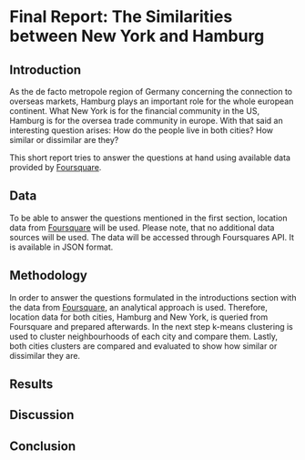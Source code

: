 # Final Report: The Similarities between New York and Hamburg

## Introduction

As the de facto metropole region of Germany concerning the connection to overseas markets, Hamburg plays an important role for the whole european continent.
What New York is for the financial community in the US, Hamburg is for the oversea trade community in europe.
With that said an interesting question arises: How do the people live in both cities?
How similar or dissimilar are they?

This short report tries to answer the questions at hand using available data provided by [Foursquare][Foursquare].


## Data

To be able to answer the questions mentioned in the first section, location data from [Foursquare][Foursquare] will be used.
Please note, that no additional data sources will be used.
The data will be accessed through Foursquares API.
It is available in JSON format.


## Methodology

In order to answer the questions formulated in the introductions section with the data from [Foursquare][Foursquare], an analytical approach is used.
Therefore, location data for both cities, Hamburg and New York, is queried from Foursquare and prepared afterwards.
In the next step k-means clustering is used to cluster neighbourhoods of each city and compare them.
Lastly, both cities clusters are compared and evaluated to show how similar or dissimilar they are.


## Results


## Discussion


## Conclusion


[Foursquare]: https://foursquare.com/

